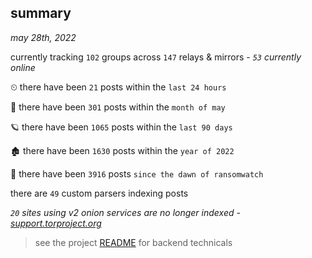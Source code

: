 
## summary
_may 28th, 2022_

currently tracking `102` groups across `147` relays & mirrors - _`53` currently online_

⏲ there have been `21` posts within the `last 24 hours`

🦈 there have been `301` posts within the `month of may`

🪐 there have been `1065` posts within the `last 90 days`

🏚 there have been `1630` posts within the `year of 2022`

🦕 there have been `3916` posts `since the dawn of ransomwatch`

there are `49` custom parsers indexing posts

_`20` sites using v2 onion services are no longer indexed - [support.torproject.org](https://support.torproject.org/onionservices/v2-deprecation/)_

> see the project [README](https://github.com/joshhighet/ransomwatch#ransomwatch--) for backend technicals
